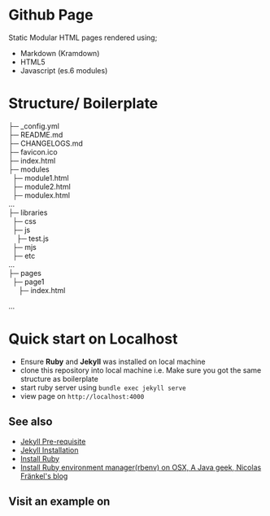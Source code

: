 # Github Page
Static Modular HTML pages rendered using;
- Markdown (Kramdown)
- HTML5
- Javascript (es.6 modules)

# Structure/ Boilerplate
├─ _config.yml <br>
├─ README.md <br>
├─ CHANGELOGS.md <br>
├─ favicon.ico <br>
├─ index.html <br>
├─ modules <br>
&nbsp;&nbsp;├─ module1.html <br>
&nbsp;&nbsp;├─ module2.html <br>
&nbsp;&nbsp;├─ modulex.html <br>
... <br>
├─ libraries <br>
&nbsp;&nbsp;├─ css <br>
&nbsp;&nbsp;├─ js <br>
&nbsp;&nbsp;&nbsp;&nbsp;├─ test.js <br>
&nbsp;&nbsp;├─ mjs <br>
&nbsp;&nbsp;├─ etc <br>
... <br>
├─ pages <br>
&nbsp;&nbsp;├─ page1  <br>
&nbsp;&nbsp;&nbsp;&nbsp; ├─ index.html  <br>

...

# Quick start on Localhost
- Ensure **Ruby** and **Jekyll** was installed on local machine 
- clone this repository into local machine i.e. Make sure you got the same structure as boilerplate
- start ruby server using `bundle exec jekyll serve`
- view page on `http://localhost:4000`

## See also
- [Jekyll Pre-requisite](https://jekyllrb.com/docs/installation/)
- [Jekyll Installation](https://jekyllrb.com/docs/)
- [Install Ruby](https://www.ruby-lang.org/en/documentation/installation/)
- [Install Ruby environment manager(rbenv) on OSX, A Java geek, Nicolas Fränkel's blog](https://blog.frankel.ch/running-jekyll-mac/)


## Visit an example on 

